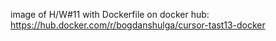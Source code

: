 image of H/W#11 with Dockerfile on docker hub:
https://hub.docker.com/r/bogdanshulga/cursor-tast13-docker
